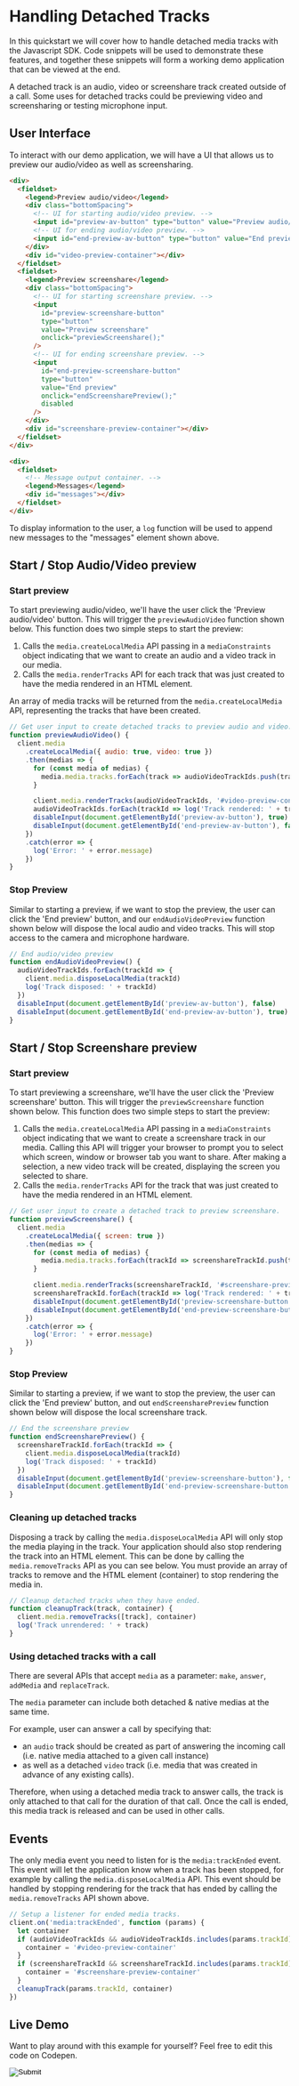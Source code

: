 [COPYRIGHT © 2024 RIBBON COMMUNICATIONS OPERATING COMPANY, INC. ALL RIGHTS RESERVED]: #

# Handling Detached Tracks

In this quickstart we will cover how to handle detached media tracks with the Javascript SDK. Code snippets will be used to demonstrate these features, and together these snippets will form a working demo application that can be viewed at the end.

A detached track is an audio, video or screenshare track created outside of a call. Some uses for detached tracks could be previewing video and screensharing or testing microphone input.

## User Interface

To interact with our demo application, we will have a UI that allows us to preview our audio/video as well as screensharing.

```html
<div>
  <fieldset>
    <legend>Preview audio/video</legend>
    <div class="bottomSpacing">
      <!-- UI for starting audio/video preview. -->
      <input id="preview-av-button" type="button" value="Preview audio/video" onclick="previewAudioVideo();" />
      <!-- UI for ending audio/video preview. -->
      <input id="end-preview-av-button" type="button" value="End preview" onclick="endAudioVideoPreview();" disabled />
    </div>
    <div id="video-preview-container"></div>
  </fieldset>
  <fieldset>
    <legend>Preview screenshare</legend>
    <div class="bottomSpacing">
      <!-- UI for starting screenshare preview. -->
      <input
        id="preview-screenshare-button"
        type="button"
        value="Preview screenshare"
        onclick="previewScreenshare();"
      />
      <!-- UI for ending screenshare preview. -->
      <input
        id="end-preview-screenshare-button"
        type="button"
        value="End preview"
        onclick="endScreensharePreview();"
        disabled
      />
    </div>
    <div id="screenshare-preview-container"></div>
  </fieldset>
</div>
```

```html
<div>
  <fieldset>
    <!-- Message output container. -->
    <legend>Messages</legend>
    <div id="messages"></div>
  </fieldset>
</div>
```

To display information to the user, a `log` function will be used to append new messages to the "messages" element shown above.

## Start / Stop Audio/Video preview

### Start preview

To start previewing audio/video, we'll have the user click the 'Preview audio/video' button. This will trigger the `previewAudioVideo` function shown below. This function does two simple steps to start the preview:

1. Calls the `media.createLocalMedia` API passing in a `mediaConstraints` object indicating that we want to create an audio and a video track in our media.
2. Calls the `media.renderTracks` API for each track that was just created to have the media rendered in an HTML element.

An array of media tracks will be returned from the `media.createLocalMedia` API, representing the tracks that have been created.

```javascript
// Get user input to create detached tracks to preview audio and video.
function previewAudioVideo() {
  client.media
    .createLocalMedia({ audio: true, video: true })
    .then(medias => {
      for (const media of medias) {
        media.media.tracks.forEach(track => audioVideoTrackIds.push(track))
      }

      client.media.renderTracks(audioVideoTrackIds, '#video-preview-container')
      audioVideoTrackIds.forEach(trackId => log('Track rendered: ' + trackId))
      disableInput(document.getElementById('preview-av-button'), true)
      disableInput(document.getElementById('end-preview-av-button'), false)
    })
    .catch(error => {
      log('Error: ' + error.message)
    })
}
```

### Stop Preview

Similar to starting a preview, if we want to stop the preview, the user can click the 'End preview' button, and our `endAudioVideoPreview` function shown below will dispose the local audio and video tracks. This will stop access to the camera and microphone hardware.

```javascript
// End audio/video preview
function endAudioVideoPreview() {
  audioVideoTrackIds.forEach(trackId => {
    client.media.disposeLocalMedia(trackId)
    log('Track disposed: ' + trackId)
  })
  disableInput(document.getElementById('preview-av-button'), false)
  disableInput(document.getElementById('end-preview-av-button'), true)
}
```

## Start / Stop Screenshare preview

### Start preview

To start previewing a screenshare, we'll have the user click the 'Preview screenshare' button. This will trigger the `previewScreenshare` function shown below. This function does two simple steps to start the preview:

1. Calls the `media.createLocalMedia` API passing in a `mediaConstraints` object indicating that we want to create a screenshare track in our media. Calling this API will trigger your browser to prompt you to select which screen, window or browser tab you want to share. After making a selection, a new video track will be created, displaying the screen you selected to share.
2. Calls the `media.renderTracks` API for the track that was just created to have the media rendered in an HTML element.

```javascript
// Get user input to create a detached track to preview screenshare.
function previewScreenshare() {
  client.media
    .createLocalMedia({ screen: true })
    .then(medias => {
      for (const media of medias) {
        media.media.tracks.forEach(trackId => screenshareTrackId.push(trackId))
      }

      client.media.renderTracks(screenshareTrackId, '#screenshare-preview-container')
      screenshareTrackId.forEach(trackId => log('Track rendered: ' + trackId))
      disableInput(document.getElementById('preview-screenshare-button'), true)
      disableInput(document.getElementById('end-preview-screenshare-button'), false)
    })
    .catch(error => {
      log('Error: ' + error.message)
    })
}
```

### Stop Preview

Similar to starting a preview, if we want to stop the preview, the user can click the 'End preview' button, and out `endScreensharePreview` function shown below will dispose the local screenshare track.

```javascript
// End the screenshare preview
function endScreensharePreview() {
  screenshareTrackId.forEach(trackId => {
    client.media.disposeLocalMedia(trackId)
    log('Track disposed: ' + trackId)
  })
  disableInput(document.getElementById('preview-screenshare-button'), false)
  disableInput(document.getElementById('end-preview-screenshare-button'), true)
}
```

### Cleaning up detached tracks

Disposing a track by calling the `media.disposeLocalMedia` API will only stop the media playing in the track. Your application should also stop rendering the track into an HTML element. This can be done by calling the `media.removeTracks` API as you can see below. You must provide an array of tracks to remove and the HTML element (container) to stop rendering the media in.

```javascript
// Cleanup detached tracks when they have ended.
function cleanupTrack(track, container) {
  client.media.removeTracks([track], container)
  log('Track unrendered: ' + track)
}
```

### Using detached tracks with a call

There are several APIs that accept `media` as a parameter: `make`, `answer`, `addMedia` and `replaceTrack`.

The `media` parameter can include both detached & native medias at the same time.

For example, user can answer a call by specifying that:

- an `audio` track should be created as part of answering the incoming call (i.e. native media attached to a given call instance)
- as well as a detached `video` track (i.e. media that was created in advance of any existing calls).

Therefore, when using a detached media track to answer calls, the track is only attached to that call for the duration of that call.
Once the call is ended, this media track is released and can be used in other calls.

## Events

The only media event you need to listen for is the `media:trackEnded` event. This event will let the application know when a track has been stopped, for example by calling the `media.disposeLocalMedia` API. This event should be handled by stopping rendering for the track that has ended by calling the `media.removeTracks` API shown above.

```javascript
// Setup a listener for ended media tracks.
client.on('media:trackEnded', function (params) {
  let container
  if (audioVideoTrackIds && audioVideoTrackIds.includes(params.trackId)) {
    container = '#video-preview-container'
  }
  if (screenshareTrackId && screenshareTrackId.includes(params.trackId)) {
    container = '#screenshare-preview-container'
  }
  cleanupTrack(params.trackId, container)
})
```

## Live Demo

Want to play around with this example for yourself? Feel free to edit this code on Codepen.

<form action="https://codepen.io/pen/define" method="POST" target="_blank" class="codepen-form"><input type="hidden" name="data" value=' {&quot;js&quot;:&quot;/**\n * Javascript SDK Handling detached media Demo\n */\n\nconst defaultConfig = {\n  authentication: {\n    server: {\n      base: &apos;blue.rbbn.com&apos;\n    }\n  }\n}\n\nconst { create } = WebRTC\n\n// Setup the SDK with default configuration.\n// As part of configuration, we&apos;ll further apply some customization for logging.\nconst config = {\n  ...defaultConfig,\n  logs: {\n    logLevel: &apos;debug&apos;\n  }\n}\n\nconst client = create(config)\n\n// Enable/disable element\nfunction disableInput(element, disable) {\n  element.disabled = disable\n}\n\n// Utility function for appending messages to the message div.\nfunction log(message) {\n  document.getElementById(&apos;messages&apos;).innerHTML += &apos;<div>&apos; + message + &apos;</div>&apos;\n}\n\nlet audioVideoTrackIds = []\nlet screenshareTrackId = []\n\n// Get user input to create detached tracks to preview audio and video.\nfunction previewAudioVideo() {\n  client.media\n    .createLocalMedia({ audio: true, video: true })\n    .then(medias => {\n      for (const media of medias) {\n        media.media.tracks.forEach(track => audioVideoTrackIds.push(track))\n      }\n\n      client.media.renderTracks(audioVideoTrackIds, &apos;#video-preview-container&apos;)\n      audioVideoTrackIds.forEach(trackId => log(&apos;Track rendered: &apos; + trackId))\n      disableInput(document.getElementById(&apos;preview-av-button&apos;), true)\n      disableInput(document.getElementById(&apos;end-preview-av-button&apos;), false)\n    })\n    .catch(error => {\n      log(&apos;Error: &apos; + error.message)\n    })\n}\n\n// End audio/video preview\nfunction endAudioVideoPreview() {\n  audioVideoTrackIds.forEach(trackId => {\n    client.media.disposeLocalMedia(trackId)\n    log(&apos;Track disposed: &apos; + trackId)\n  })\n  disableInput(document.getElementById(&apos;preview-av-button&apos;), false)\n  disableInput(document.getElementById(&apos;end-preview-av-button&apos;), true)\n}\n\n// Get user input to create a detached track to preview screenshare.\nfunction previewScreenshare() {\n  client.media\n    .createLocalMedia({ screen: true })\n    .then(medias => {\n      for (const media of medias) {\n        media.media.tracks.forEach(trackId => screenshareTrackId.push(trackId))\n      }\n\n      client.media.renderTracks(screenshareTrackId, &apos;#screenshare-preview-container&apos;)\n      screenshareTrackId.forEach(trackId => log(&apos;Track rendered: &apos; + trackId))\n      disableInput(document.getElementById(&apos;preview-screenshare-button&apos;), true)\n      disableInput(document.getElementById(&apos;end-preview-screenshare-button&apos;), false)\n    })\n    .catch(error => {\n      log(&apos;Error: &apos; + error.message)\n    })\n}\n\n// End the screenshare preview\nfunction endScreensharePreview() {\n  screenshareTrackId.forEach(trackId => {\n    client.media.disposeLocalMedia(trackId)\n    log(&apos;Track disposed: &apos; + trackId)\n  })\n  disableInput(document.getElementById(&apos;preview-screenshare-button&apos;), false)\n  disableInput(document.getElementById(&apos;end-preview-screenshare-button&apos;), true)\n}\n\n// Cleanup detached tracks when they have ended.\nfunction cleanupTrack(track, container) {\n  client.media.removeTracks([track], container)\n  log(&apos;Track unrendered: &apos; + track)\n}\n\n// Setup a listener for ended media tracks.\nclient.on(&apos;media:trackEnded&apos;, function (params) {\n  let container\n  if (audioVideoTrackIds && audioVideoTrackIds.includes(params.trackId)) {\n    container = &apos;#video-preview-container&apos;\n  }\n  if (screenshareTrackId && screenshareTrackId.includes(params.trackId)) {\n    container = &apos;#screenshare-preview-container&apos;\n  }\n  cleanupTrack(params.trackId, container)\n})\n\n&quot;,&quot;html&quot;:&quot;<script src=\&quot;https://cdn.jsdelivr.net/gh/RibbonCommunications/webrtc-js-sdk@7.7.0-beta.1758/dist/webrtc.js\&quot;></script>\n\n<div>\n  <fieldset>\n    <legend>Preview audio/video</legend>\n    <div class=\&quot;bottomSpacing\&quot;>\n      <!-- UI for starting audio/video preview. -->\n      <input id=\&quot;preview-av-button\&quot; type=\&quot;button\&quot; value=\&quot;Preview audio/video\&quot; onclick=\&quot;previewAudioVideo();\&quot; />\n      <!-- UI for ending audio/video preview. -->\n      <input id=\&quot;end-preview-av-button\&quot; type=\&quot;button\&quot; value=\&quot;End preview\&quot; onclick=\&quot;endAudioVideoPreview();\&quot; disabled />\n    </div>\n    <div id=\&quot;video-preview-container\&quot;></div>\n  </fieldset>\n  <fieldset>\n    <legend>Preview screenshare</legend>\n    <div class=\&quot;bottomSpacing\&quot;>\n      <!-- UI for starting screenshare preview. -->\n      <input\n        id=\&quot;preview-screenshare-button\&quot;\n        type=\&quot;button\&quot;\n        value=\&quot;Preview screenshare\&quot;\n        onclick=\&quot;previewScreenshare();\&quot;\n      />\n      <!-- UI for ending screenshare preview. -->\n      <input\n        id=\&quot;end-preview-screenshare-button\&quot;\n        type=\&quot;button\&quot;\n        value=\&quot;End preview\&quot;\n        onclick=\&quot;endScreensharePreview();\&quot;\n        disabled\n      />\n    </div>\n    <div id=\&quot;screenshare-preview-container\&quot;></div>\n  </fieldset>\n</div>\n\n<div>\n  <fieldset>\n    <!-- Message output container. -->\n    <legend>Messages</legend>\n    <div id=\&quot;messages\&quot;></div>\n  </fieldset>\n</div>\n\n&quot;,&quot;css&quot;:&quot;video {\n  width: 50% !important;\n}\n\n.bottomSpacing {\n  margin-bottom: 15px;\n}\n\n&quot;,&quot;title&quot;:&quot;Javascript SDK Handling detached media Demo&quot;,&quot;editors&quot;:101} '><input type="image" src="./TryItOn-CodePen.png"></form>

[COPYRIGHT © 2024 RIBBON COMMUNICATIONS OPERATING COMPANY, INC. ALL RIGHTS RESERVED]: #

